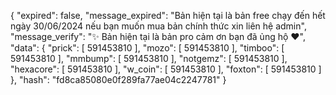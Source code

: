 {
  "expired": false,
  "message_expired": "Bản hiện tại là bản free chạy đến hết ngày 30/06/2024 nếu bạn muốn mua bản chính thức xin liên hệ admin",
  "message_verify": "✨ Bản hiện tại là bản pro cảm ơn bạn đã ủng hộ ❤️",
  "data": {
    "prick": [
      591453810
    ],
    "mozo": [
      591453810
    ],
    "timboo": [
      591453810
    ],
    "mmbump": [
      591453810
    ],
    "notgemz": [
      591453810
    ],
    "hexacore": [
      591453810
    ],
    "w_coin": [
      591453810
    ],
    "foxton": [
      591453810
    ]
  },
  "hash": "fd8ca85080e0f289fa77ae04c2247781"
}
